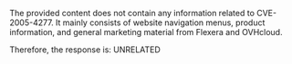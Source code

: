 The provided content does not contain any information related to CVE-2005-4277. It mainly consists of website navigation menus, product information, and general marketing material from Flexera and OVHcloud.

Therefore, the response is: UNRELATED